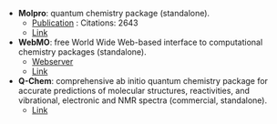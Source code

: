 - **Molpro**: quantum chemistry package (standalone).
	- [Publication](https://doi.org/10.1002/wcms.82) : Citations: 2643
	- [Link](https://www.molpro.net/)
- **WebMO**: free World Wide Web-based interface to computational chemistry packages (standalone).
	- [Webserver](https://www.webmo.net/index.html)
	- [Link](https://www.webmo.net/index.html)
- **Q-Chem**: comprehensive ab initio quantum chemistry package for accurate predictions of molecular structures, reactivities, and vibrational, electronic and NMR spectra (commercial, standalone).
	- [Link](http://www.q-chem.com/)
